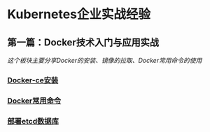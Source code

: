 # Kubernetes企业实战经验
## 第一篇：Docker技术入门与应用实战
*这个板块主要分享Docker的安装、镜像的拉取、Docker常用命令的使用*
### [Docker-ce安装](https://github.com/winchook/Kubernetes/blob/master/Docker-ce%E5%AE%89%E8%A3%85.md)
### [Docker常用命令](https://github.com/winchook/Kubernetes/blob/master/Docker%E5%B8%B8%E7%94%A8%E5%91%BD%E4%BB%A4.md)
### [部署etcd数据库](https://github.com/winchook/Kubernetes/blob/master/%E9%83%A8%E7%BD%B2etcd%E6%95%B0%E6%8D%AE%E5%BA%93.md)

